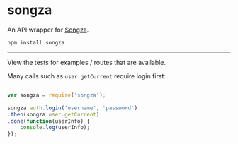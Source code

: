 # songza

An API wrapper for [Songza](http://songza.com/).

```
npm install songza
```

- - -

View the tests for examples / routes that are available.

Many calls such as `user.getCurrent` require login first:

```javascript

var songza = require('songza');

songza.auth.login('username', 'password')
.then(songza.user.getCurrent)
.done(function(userInfo) {
	console.log(userInfo);
});
```
